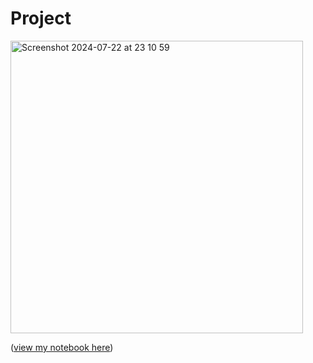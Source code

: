 <h1>Project</h1>
<img width="468" alt="Screenshot 2024-07-22 at 23 10 59" src="https://github.com/user-attachments/assets/12adc647-75fe-4510-bb7f-880136724082">


([view my notebook here](https://nbviewer.org/github/yanantro/aaa/blob/aa81db4e81863f1c78aa9cd0e05f955732224f09/Country%20Dataset.ipynb))


